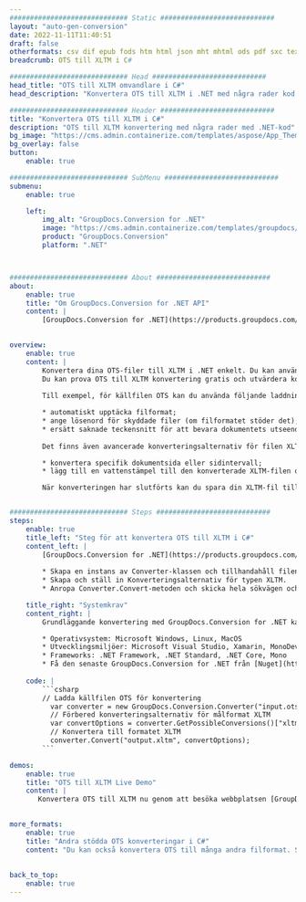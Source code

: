 ```yaml
---
############################# Static ############################
layout: "auto-gen-conversion"
date: 2022-11-11T11:40:51
draft: false
otherformats: csv dif epub fods htm html json mht mhtml ods pdf sxc tex tsv xlam xls xlsb xlsm xlsx xlt xltm xltx xml xps
breadcrumb: OTS till XLTM i C#

############################# Head ############################
head_title: "OTS till XLTM omvandlare i C#"
head_description: "Konvertera OTS till XLTM i .NET med några rader kod. Använd GroupDocs Document Conversion API för att konvertera över 160 filformat."

############################# Header ############################
title: "Konvertera OTS till XLTM i C#"
description: "OTS till XLTM konvertering med några rader med .NET-kod"
bg_image: "https://cms.admin.containerize.com/templates/aspose/App_Themes/V3/images/bg/header1.png"
bg_overlay: false
button:
    enable: true

############################# SubMenu ############################
submenu:
    enable: true

    left:
        img_alt: "GroupDocs.Conversion for .NET"
        image: "https://cms.admin.containerize.com/templates/groupdocs/images/product-logos/90x90-noborder/groupdocs-conversion-net.png"
        product: "GroupDocs.Conversion"
        platform: ".NET"



############################# About ############################
about:
    enable: true
    title: "Om GroupDocs.Conversion for .NET API"
    content: |
        [GroupDocs.Conversion for .NET](https://products.groupdocs.com/conversion/net/) kan användas för att konvertera Microsoft Word, Excel, PowerPoint, PDF, Visio och andra format. GroupDocs.Conversion är ett fristående API som är lämpligt för back-end och interna system där hög prestanda krävs. Det beror inte på någon programvara som Microsoft eller Open Office.
    

overview:
    enable: true
    content: |
        Konvertera dina OTS-filer till XLTM i .NET enkelt. Du kan använda bara ett par C# kodrader i valfri plattform som du vill, som - Windows, Linux, macOS.
        Du kan prova OTS till XLTM konvertering gratis och utvärdera konverteringsresultatens kvalitet. Tillsammans med enkla filkonverteringsscenarier kan du prova mer avancerade alternativ för att ladda källfilen OTS och för att spara resultatet XLTM. 
        
        Till exempel, för källfilen OTS kan du använda följande laddningsalternativ:

        * automatiskt upptäcka filformat;
        * ange lösenord för skyddade filer (om filformatet stöder det);
        * ersätt saknade teckensnitt för att bevara dokumentets utseende.
        
        Det finns även avancerade konverteringsalternativ för filen XLTM:

        * konvertera specifik dokumentsida eller sidintervall;
        * lägg till en vattenstämpel till den konverterade XLTM-filen och många fler.

        När konverteringen har slutförts kan du spara din XLTM-fil till den lokala filsökvägen eller någon tredje parts lagring som FTP, Amazon S3, Google Drive, Dropbox etc. Observera - för att konvertera OTS till {{ TO}} det finns inget behov av någon ytterligare programvara installerad - som MS Office, Open Office, Adobe Acrobat Reader etc.


############################# Steps ############################
steps:
    enable: true
    title_left: "Steg för att konvertera OTS till XLTM i C#"
    content_left: |
        [GroupDocs.Conversion for .NET](https://products.groupdocs.com/conversion/net/) gör det enkelt för utvecklare att konvertera en OTS-fil till XLTM med några rader kod.
        
        * Skapa en instans av Converter-klassen och tillhandahåll filen OTS med den fullständiga sökvägen
        * Skapa och ställ in Konverteringsalternativ för typen XLTM.
        * Anropa Converter.Convert-metoden och skicka hela sökvägen och formatet (XLTM) som en parameter

    title_right: "Systemkrav"
    content_right: |
        Grundläggande konvertering med GroupDocs.Conversion for .NET kan göras med bara några enkla steg. Våra API:er stöds på alla större plattformar och operativsystem. Innan du kör koden nedan, se till att du har följande förutsättningar installerade på ditt system.

        * Operativsystem: Microsoft Windows, Linux, MacOS
        * Utvecklingsmiljöer: Microsoft Visual Studio, Xamarin, MonoDevelop
        * Frameworks: .NET Framework, .NET Standard, .NET Core, Mono
        * Få den senaste GroupDocs.Conversion for .NET från [Nuget](https://www.nuget.org/packages/groupdocs.conversion)
         
    code: |
        ```csharp    
        // Ladda källfilen OTS för konvertering
          var converter = new GroupDocs.Conversion.Converter("input.ots");
          // Förbered konverteringsalternativ för målformat XLTM
          var convertOptions = converter.GetPossibleConversions()["xltm"].ConvertOptions;
          // Konvertera till formatet XLTM
          converter.Convert("output.xltm", convertOptions);
        ```

demos:
    enable: true
    title: "OTS till XLTM Live Demo"
    content: |
       Konvertera OTS till XLTM nu genom att besöka webbplatsen [GroupDocs.Conversion App](https://products.groupdocs.app/conversion/family). Onlinedemo har följande fördelar
          

more_formats:
    enable: true
    title: "Andra stödda OTS konverteringar i C#"
    content: "Du kan också konvertera OTS till många andra filformat. Se listan nedan."
       
       
back_to_top:
    enable: true
---
```

